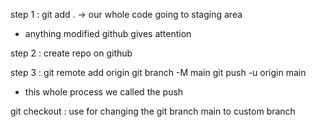 step 1 : git add . 
-> our whole code going to staging area 
* anything modified github gives attention

step 2 : create repo on github 

step 3 : 
git remote add origin <link>
git branch -M main
git push -u origin main
* this whole process we called the push

git checkout : use for changing the git branch main to custom branch 